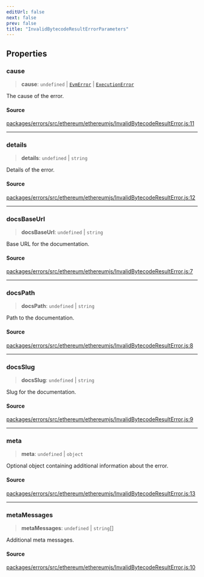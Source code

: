 ```yaml
---
editUrl: false
next: false
prev: false
title: "InvalidBytecodeResultErrorParameters"
---
```


## Properties

### cause

> **cause**: `undefined` \| [`EvmError`](/reference/tevm/evm/classes/evmerror/) \| [`ExecutionError`](/reference/tevm/errors/classes/executionerror/)

The cause of the error.

#### Source

[packages/errors/src/ethereum/ethereumjs/InvalidBytecodeResultError.js:11](https://github.com/evmts/tevm-monorepo/blob/main/packages/errors/src/ethereum/ethereumjs/InvalidBytecodeResultError.js#L11)

***

### details

> **details**: `undefined` \| `string`

Details of the error.

#### Source

[packages/errors/src/ethereum/ethereumjs/InvalidBytecodeResultError.js:12](https://github.com/evmts/tevm-monorepo/blob/main/packages/errors/src/ethereum/ethereumjs/InvalidBytecodeResultError.js#L12)

***

### docsBaseUrl

> **docsBaseUrl**: `undefined` \| `string`

Base URL for the documentation.

#### Source

[packages/errors/src/ethereum/ethereumjs/InvalidBytecodeResultError.js:7](https://github.com/evmts/tevm-monorepo/blob/main/packages/errors/src/ethereum/ethereumjs/InvalidBytecodeResultError.js#L7)

***

### docsPath

> **docsPath**: `undefined` \| `string`

Path to the documentation.

#### Source

[packages/errors/src/ethereum/ethereumjs/InvalidBytecodeResultError.js:8](https://github.com/evmts/tevm-monorepo/blob/main/packages/errors/src/ethereum/ethereumjs/InvalidBytecodeResultError.js#L8)

***

### docsSlug

> **docsSlug**: `undefined` \| `string`

Slug for the documentation.

#### Source

[packages/errors/src/ethereum/ethereumjs/InvalidBytecodeResultError.js:9](https://github.com/evmts/tevm-monorepo/blob/main/packages/errors/src/ethereum/ethereumjs/InvalidBytecodeResultError.js#L9)

***

### meta

> **meta**: `undefined` \| `object`

Optional object containing additional information about the error.

#### Source

[packages/errors/src/ethereum/ethereumjs/InvalidBytecodeResultError.js:13](https://github.com/evmts/tevm-monorepo/blob/main/packages/errors/src/ethereum/ethereumjs/InvalidBytecodeResultError.js#L13)

***

### metaMessages

> **metaMessages**: `undefined` \| `string`[]

Additional meta messages.

#### Source

[packages/errors/src/ethereum/ethereumjs/InvalidBytecodeResultError.js:10](https://github.com/evmts/tevm-monorepo/blob/main/packages/errors/src/ethereum/ethereumjs/InvalidBytecodeResultError.js#L10)
